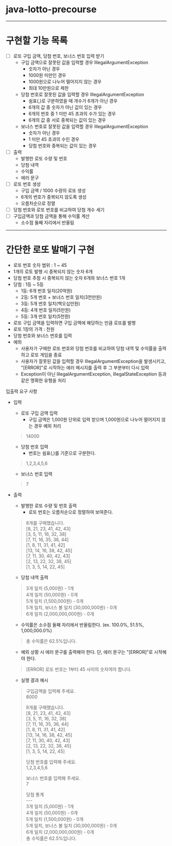 # java-lotto-precourse
- - - 
# 구현할 기능 목록
- [ ] 로또 구입 금액, 당첨 번호, 보너스 번호 입력 받기
  - 구입 금액으로 잘못된 값을 입력할 경우 IllegalArgumentException
    - 숫자가 아닌 경우
    - 1000원 미만인 경우
    - 1000원으로 나누어 떨어지지 않는 경우
    - 최대 10만원으로 제한
  - 당첨 번호로 잘못된 값을 입력할 경우 IllegalArgumentException
    - 쉼표(,)로 구분하였을 때 개수가 6개가 아닌 경우
    - 6개의 값 중 숫자가 아닌 값이 있는 경우
    - 6개의 번호 중 1 미만 45 초과의 수가 있는 경우
    - 6개의 값 중 서로 중복되는 값이 있는 경우
  - 보너스 번호로 잘못된 값을 입력할 경우 IllegalArgumentException
    - 숫자가 아닌 경우
    - 1 미만 45 초과의 수인 경우
    - 당첨 번호와 중복되는 값이 있는 경우
- [ ] 출력
  - 발행한 로또 수량 및 번호
  - 당첨 내역
  - 수익률
  - 에러 문구
- [ ] 로또 번호 생성
  - 구입 금액 / 1000 수량의 로또 생성
  - 6개의 번호가 중복되지 않도록 생성
  - 오름차순으로 정렬
- [ ] 당첨 번호와 로또 번호를 비교하여 당첨 개수 세기
- [ ] 구입금액과 당첨 금액을 통해 수익률 계산
  - 소수점 둘째 자리에서 반올림
- - -
# 간단한 로또 발매기 구현
  * 로또 번호 숫자 범위 : 1 ~ 45   
  * 1개의 로토 발행 시 중복되지 않는 숫자 6개
  * 당첨 번호 추첨 시 중복되지 않는 숫자 6개와 보너스 번호 1개
  * 당첨 : 1등 ~ 5등
    * 1등: 6개 번호 일치(20억원)
    * 2등: 5개 번호 + 보너스 번호 일치(3천만원)
    * 3등: 5개 번호 일치(백오십만원)
    * 4등: 4개 번호 일치(5만원) 
    * 5등: 3개 번호 일치(5천원)
  * 로또 구입 금액을 입력하면 구입 금액에 해당하는 만큼 로또를 발행
  * 로또 1장의 가격 : 천원
  * 당첨 번호와 보너스 번호를 입력
  * 예외
    * 사용자가 구매한 로또 번호와 당첨 번호를 비교하여 당첨 내역 및 수익률을 출력하고 로또 게임을 종료
    * 사용자가 잘못된 값을 입력할 경우 IllegalArgumentException을 발생시키고, "[ERROR]"로 시작하는 에러 메시지를 출력 후 그 부분부터 다시 입력
    * Exception이 아닌 IllegalArgumentException, IllegalStateException 등과 같은 명확한 유형을 처리

입출력 요구 사항
* 입력
  * 로또 구입 금액 입력
    * 구입 금액은 1,000원 단위로 입력 받으며 1,000원으로 나누어 떨어지지 않는 경우 예외 처리
  > 14000
  * 당첨 번호 입력
    * 번호는 쉼표(,)를 기준으로 구분한다.
  > 1,2,3,4,5,6
  * 보너스 번호 입력
  > 7

* 출력
  * 발행한 로또 수량 및 번호 출력
    * 로또 번호는 오름차순으로 정렬하여 보여준다.
  > 8개를 구매했습니다.  
  > [8, 21, 23, 41, 42, 43]  
  > [3, 5, 11, 16, 32, 38]  
  > [7, 11, 16, 35, 36, 44]  
  > [1, 8, 11, 31, 41, 42]  
  > [13, 14, 16, 38, 42, 45]  
  > [7, 11, 30, 40, 42, 43]  
  > [2, 13, 22, 32, 38, 45]  
  > [1, 3, 5, 14, 22, 45]
  * 당첨 내역 출력
  > 3개 일치 (5,000원) - 1개  
  > 4개 일치 (50,000원) - 0개  
  > 5개 일치 (1,500,000원) - 0개  
  > 5개 일치, 보너스 볼 일치 (30,000,000원) - 0개  
  > 6개 일치 (2,000,000,000원) - 0개
  * 수익률은 소수점 둘째 자리에서 반올림한다. (ex. 100.0%, 51.5%, 1,000,000.0%)
  > 총 수익률은 62.5%입니다.
  * 예외 상황 시 에러 문구를 출력해야 한다. 단, 에러 문구는 "[ERROR]"로 시작해야 한다.
  > [ERROR] 로또 번호는 1부터 45 사이의 숫자여야 합니다.
  * 실행 결과 예시
  > 구입금액을 입력해 주세요.  
  > 8000
  >
  > 8개를 구매했습니다.  
  > [8, 21, 23, 41, 42, 43]  
  > [3, 5, 11, 16, 32, 38]  
  > [7, 11, 16, 35, 36, 44]  
  > [1, 8, 11, 31, 41, 42]  
  > [13, 14, 16, 38, 42, 45]  
  > [7, 11, 30, 40, 42, 43]  
  > [2, 13, 22, 32, 38, 45]  
  > [1, 3, 5, 14, 22, 45]
  > 
  > 당첨 번호를 입력해 주세요.   
  > 1,2,3,4,5,6
  >
  > 보너스 번호를 입력해 주세요.   
  > 7  
  > 
  > 당첨 통계  
  > \---  
  > 3개 일치 (5,000원) - 1개  
  > 4개 일치 (50,000원) - 0개  
  > 5개 일치 (1,500,000원) - 0개  
  > 5개 일치, 보너스 볼 일치 (30,000,000원) - 0개  
  > 6개 일치 (2,000,000,000원) - 0개  
  > 총 수익률은 62.5%입니다.